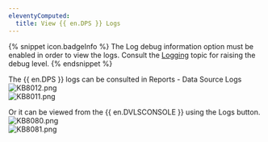 ```yaml
---
eleventyComputed:
  title: View {{ en.DPS }} Logs
---
```

{% snippet icon.badgeInfo %}
The Log debug information option must be enabled in order to view the logs. Consult the [Logging](/server/web-interface/administration/configuration/server-settings/general/logging/) topic for raising the debug level.
{% endsnippet %}

The {{ en.DPS }} logs can be consulted in Reports - Data Source Logs  
![KB8012.png](/img/en/kb/KB8012.png)  
![KB8011.png](/img/en/kb/KB8011.png)

Or it can be viewed from the {{ en.DVLSCONSOLE }} using the Logs button.  
![KB8080.png](/img/en/kb/KB8080.png)  
![KB8081.png](/img/en/kb/KB8081.png)